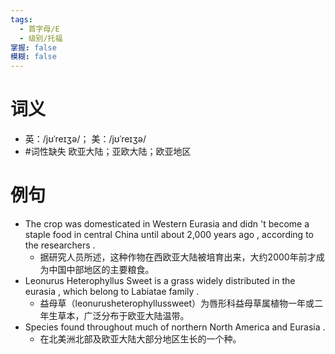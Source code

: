 ```yaml
---
tags:
  - 首字母/E
  - 级别/托福
掌握: false
模糊: false
---
```

# 词义
- 英：/jʊˈreɪʒə/； 美：/jʊˈreɪʒə/
- #词性缺失 欧亚大陆；亚欧大陆；欧亚地区
# 例句
- The crop was domesticated in Western Eurasia and didn 't become a staple food in central China until about 2,000 years ago , according to the researchers .
	- 据研究人员所述，这种作物在西欧亚大陆被培育出来，大约2000年前才成为中国中部地区的主要粮食。
- Leonurus Heterophyllus Sweet is a grass widely distributed in the eurasia , which belong to Labiatae family .
	- 益母草（leonurusheterophyllussweet）为唇形科益母草属植物一年或二年生草本，广泛分布于欧亚大陆温带。
- Species found throughout much of northern North America and Eurasia .
	- 在北美洲北部及欧亚大陆大部分地区生长的一个种。
